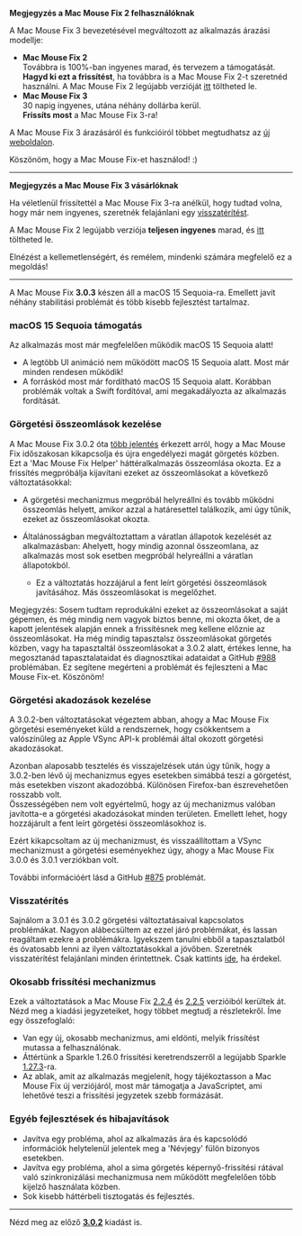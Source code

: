 **Megjegyzés a Mac Mouse Fix 2 felhasználóknak**

A Mac Mouse Fix 3 bevezetésével megváltozott az alkalmazás árazási modellje:

- **Mac Mouse Fix 2**\
Továbbra is 100%-ban ingyenes marad, és tervezem a támogatását.\
**Hagyd ki ezt a frissítést**, ha továbbra is a Mac Mouse Fix 2-t szeretnéd használni. A Mac Mouse Fix 2 legújabb verzióját [itt](https://redirect.macmousefix.com/?target=mmf2-latest) töltheted le.
- **Mac Mouse Fix 3**\
30 napig ingyenes, utána néhány dollárba kerül.\
**Frissíts most** a Mac Mouse Fix 3-ra!

A Mac Mouse Fix 3 árazásáról és funkcióiról többet megtudhatsz az [új weboldalon](https://macmousefix.com/).

Köszönöm, hogy a Mac Mouse Fix-et használod! :)

---

**Megjegyzés a Mac Mouse Fix 3 vásárlóknak**

Ha véletlenül frissítettél a Mac Mouse Fix 3-ra anélkül, hogy tudtad volna, hogy már nem ingyenes, szeretnék felajánlani egy [visszatérítést](https://redirect.macmousefix.com/?target=mmf-apply-for-refund).

A Mac Mouse Fix 2 legújabb verziója **teljesen ingyenes** marad, és [itt](https://redirect.macmousefix.com/?target=mmf2-latest) töltheted le.

Elnézést a kellemetlenségért, és remélem, mindenki számára megfelelő ez a megoldás!

---

A Mac Mouse Fix **3.0.3** készen áll a macOS 15 Sequoia-ra. Emellett javít néhány stabilitási problémát és több kisebb fejlesztést tartalmaz.

### macOS 15 Sequoia támogatás

Az alkalmazás most már megfelelően működik macOS 15 Sequoia alatt!

- A legtöbb UI animáció nem működött macOS 15 Sequoia alatt. Most már minden rendesen működik!
- A forráskód most már fordítható macOS 15 Sequoia alatt. Korábban problémák voltak a Swift fordítóval, ami megakadályozta az alkalmazás fordítását.

### Görgetési összeomlások kezelése

A Mac Mouse Fix 3.0.2 óta [több jelentés](https://github.com/noah-nuebling/mac-mouse-fix/issues/988) érkezett arról, hogy a Mac Mouse Fix időszakosan kikapcsolja és újra engedélyezi magát görgetés közben. Ezt a 'Mac Mouse Fix Helper' háttéralkalmazás összeomlása okozta. Ez a frissítés megpróbálja kijavítani ezeket az összeomlásokat a következő változtatásokkal:

- A görgetési mechanizmus megpróbál helyreállni és tovább működni összeomlás helyett, amikor azzal a határesettel találkozik, ami úgy tűnik, ezeket az összeomlásokat okozta.
- Általánosságban megváltoztattam a váratlan állapotok kezelését az alkalmazásban: Ahelyett, hogy mindig azonnal összeomlana, az alkalmazás most sok esetben megpróbál helyreállni a váratlan állapotokból.

    - Ez a változtatás hozzájárul a fent leírt görgetési összeomlások javításához. Más összeomlásokat is megelőzhet.

Megjegyzés: Sosem tudtam reprodukálni ezeket az összeomlásokat a saját gépemen, és még mindig nem vagyok biztos benne, mi okozta őket, de a kapott jelentések alapján ennek a frissítésnek meg kellene előznie az összeomlásokat. Ha még mindig tapasztalsz összeomlásokat görgetés közben, vagy ha tapasztaltál összeomlásokat a 3.0.2 alatt, értékes lenne, ha megosztanád tapasztalataidat és diagnosztikai adataidat a GitHub [#988](https://github.com/noah-nuebling/mac-mouse-fix/issues/988) problémában. Ez segítene megérteni a problémát és fejleszteni a Mac Mouse Fix-et. Köszönöm!

### Görgetési akadozások kezelése

A 3.0.2-ben változtatásokat végeztem abban, ahogy a Mac Mouse Fix görgetési eseményeket küld a rendszernek, hogy csökkentsem a valószínűleg az Apple VSync API-k problémái által okozott görgetési akadozásokat.

Azonban alaposabb tesztelés és visszajelzések után úgy tűnik, hogy a 3.0.2-ben lévő új mechanizmus egyes esetekben simábbá teszi a görgetést, más esetekben viszont akadozóbbá. Különösen Firefox-ban észrevehetően rosszabb volt.\
Összességében nem volt egyértelmű, hogy az új mechanizmus valóban javította-e a görgetési akadozásokat minden területen. Emellett lehet, hogy hozzájárult a fent leírt görgetési összeomlásokhoz is.

Ezért kikapcsoltam az új mechanizmust, és visszaállítottam a VSync mechanizmust a görgetési eseményekhez úgy, ahogy a Mac Mouse Fix 3.0.0 és 3.0.1 verziókban volt.

További információért lásd a GitHub [#875](https://github.com/noah-nuebling/mac-mouse-fix/issues/875) problémát.

### Visszatérítés

Sajnálom a 3.0.1 és 3.0.2 görgetési változtatásaival kapcsolatos problémákat. Nagyon alábecsültem az ezzel járó problémákat, és lassan reagáltam ezekre a problémákra. Igyekszem tanulni ebből a tapasztalatból és óvatosabb lenni az ilyen változtatásokkal a jövőben. Szeretnék visszatérítést felajánlani minden érintettnek. Csak kattints [ide](https://redirect.macmousefix.com/?target=mmf-apply-for-refund), ha érdekel.

### Okosabb frissítési mechanizmus

Ezek a változtatások a Mac Mouse Fix [2.2.4](https://github.com/noah-nuebling/mac-mouse-fix/releases/tag/2.2.4) és [2.2.5](https://github.com/noah-nuebling/mac-mouse-fix/releases/tag/2.2.5) verzióiból kerültek át. Nézd meg a kiadási jegyzeteiket, hogy többet megtudj a részletekről. Íme egy összefoglaló:

- Van egy új, okosabb mechanizmus, ami eldönti, melyik frissítést mutassa a felhasználónak.
- Áttértünk a Sparkle 1.26.0 frissítési keretrendszerről a legújabb Sparkle [1.27.3](https://github.com/sparkle-project/Sparkle/releases/tag/1.27.3)-ra.
- Az ablak, amit az alkalmazás megjelenít, hogy tájékoztasson a Mac Mouse Fix új verziójáról, most már támogatja a JavaScriptet, ami lehetővé teszi a frissítési jegyzetek szebb formázását.

### Egyéb fejlesztések és hibajavítások

- Javítva egy probléma, ahol az alkalmazás ára és kapcsolódó információk helytelenül jelentek meg a 'Névjegy' fülön bizonyos esetekben.
- Javítva egy probléma, ahol a sima görgetés képernyő-frissítési rátával való szinkronizálási mechanizmusa nem működött megfelelően több kijelző használata közben.
- Sok kisebb háttérbeli tisztogatás és fejlesztés.

---

Nézd meg az előző [**3.0.2**](https://github.com/noah-nuebling/mac-mouse-fix/releases/tag/3.0.2) kiadást is.